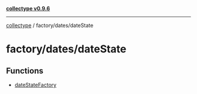 [**collectype v0.9.6**](../../../README.md)

***

[collectype](../../../modules.md) / factory/dates/dateState

# factory/dates/dateState

## Functions

- [dateStateFactory](functions/dateStateFactory.md)
